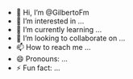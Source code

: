 - 👋 Hi, I’m @GilbertoFm
- 👀 I’m interested in ...
- 🌱 I’m currently learning ...
- 💞️ I’m looking to collaborate on ...
- 📫 How to reach me ...
- 😄 Pronouns: ...
- ⚡ Fun fact: ...

<!---
GilbertoFm/GilbertoFm is a ✨ special ✨ repository because its `README.md` (this file) appears on your GitHub profile.
You can click the Preview link to take a look at your changes.
--->
